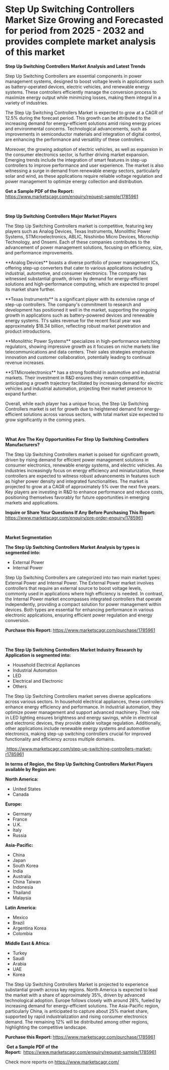 <p><h1>Step Up Switching Controllers Market Size Growing and Forecasted for period from 2025 - 2032 and provides complete market analysis of this market</h1></p><p><strong>Step Up Switching Controllers Market Analysis and Latest Trends</strong></p>
<p><p>Step Up Switching Controllers are essential components in power management systems, designed to boost voltage levels in applications such as battery-operated devices, electric vehicles, and renewable energy systems. These controllers efficiently manage the conversion process to maximize energy output while minimizing losses, making them integral in a variety of industries.</p><p>The Step Up Switching Controllers Market is expected to grow at a CAGR of 12.5% during the forecast period. This growth can be attributed to the increasing demand for energy-efficient solutions amid rising energy prices and environmental concerns. Technological advancements, such as improvements in semiconductor materials and integration of digital control, are enhancing the performance and versatility of these controllers. </p><p>Moreover, the growing adoption of electric vehicles, as well as expansion in the consumer electronics sector, is further driving market expansion. Emerging trends include the integration of smart features in step-up controllers to improve performance and user experience. The market is also witnessing a surge in demand from renewable energy sectors, particularly solar and wind, as these applications require reliable voltage regulation and power management to optimize energy collection and distribution.</p></p>
<p><strong>Get a Sample PDF of the Report:&nbsp;</strong> <a href="https://www.marketscagr.com/enquiry/request-sample/1785961?utm_campaign=2653&utm_medium=2&utm_source=Github&utm_content=ia&utm_term=25032025&utm_id=step-up-switching-controllers">https://www.marketscagr.com/enquiry/request-sample/1785961</a></p>
<p>&nbsp;</p>
<p><strong>Step Up Switching Controllers Major Market Players</strong></p>
<p><p>The Step Up Switching Controllers market is competitive, featuring key players such as Analog Devices, Texas Instruments, Monolithic Power Systems, STMicroelectronics, ABLIC, Nisshinbo Micro Devices, Microchip Technology, and Onsemi. Each of these companies contributes to the advancement of power management solutions, focusing on efficiency, size, and performance improvements.</p><p>**Analog Devices** boasts a diverse portfolio of power management ICs, offering step-up converters that cater to various applications including industrial, automotive, and consumer electronics. The company has witnessed substantial growth, driven by demand for energy-efficient solutions and high-performance computing, which are expected to propel its market share further.</p><p>**Texas Instruments** is a significant player with its extensive range of step-up controllers. The company's commitment to research and development has positioned it well in the market, supporting the ongoing growth in applications such as battery-powered devices and renewable energy systems. TI's sales revenue for the recent fiscal year was approximately $18.34 billion, reflecting robust market penetration and product introductions.</p><p>**Monolithic Power Systems** specializes in high-performance switching regulators, showing impressive growth as it focuses on niche markets like telecommunications and data centers. Their sales strategies emphasize innovation and customer collaboration, potentially leading to continual revenue increases.</p><p>**STMicroelectronics** has a strong foothold in automotive and industrial markets. Their investment in R&D ensures they remain competitive, anticipating a growth trajectory facilitated by increasing demand for electric vehicles and industrial automation, projecting their market presence to expand further.</p><p>Overall, while each player has a unique focus, the Step Up Switching Controllers market is set for growth due to heightened demand for energy-efficient solutions across various sectors, with total market size expected to grow significantly in the coming years.</p></p>
<p>&nbsp;</p>
<p><strong>What Are The Key Opportunities For Step Up Switching Controllers Manufacturers?</strong></p>
<p><p>The Step Up Switching Controllers market is poised for significant growth, driven by rising demand for efficient power management solutions in consumer electronics, renewable energy systems, and electric vehicles. As industries increasingly focus on energy efficiency and miniaturization, these controllers are expected to witness robust advancements in features such as higher power density and integrated functionalities. The market is projected to grow at a CAGR of approximately 5% over the next five years. Key players are investing in R&D to enhance performance and reduce costs, positioning themselves favorably for future opportunities in emerging markets and applications.</p></p>
<p><strong>Inquire or Share Your Questions If Any Before Purchasing This Report:</strong> <a href="https://www.marketscagr.com/enquiry/pre-order-enquiry/1785961?utm_campaign=2653&utm_medium=2&utm_source=Github&utm_content=ia&utm_term=25032025&utm_id=step-up-switching-controllers">https://www.marketscagr.com/enquiry/pre-order-enquiry/1785961</a></p>
<p>&nbsp;</p>
<p><strong>Market Segmentation</strong></p>
<p><strong>The Step Up Switching Controllers Market Analysis by types is segmented into:</strong></p>
<p><ul><li>External Power</li><li>Internal Power</li></ul></p>
<p><p>Step Up Switching Controllers are categorized into two main market types: External Power and Internal Power. The External Power market involves controllers that require an external source to boost voltage levels, commonly used in applications where high efficiency is needed. In contrast, the Internal Power market encompasses integrated controllers that operate independently, providing a compact solution for power management within devices. Both types are essential for enhancing performance in various electronic applications, ensuring efficient power regulation and energy conversion.</p></p>
<p><strong>Purchase this Report:&nbsp;</strong><a href="https://www.marketscagr.com/purchase/1785961?utm_campaign=2653&utm_medium=2&utm_source=Github&utm_content=ia&utm_term=25032025&utm_id=step-up-switching-controllers">https://www.marketscagr.com/purchase/1785961</a></p>
<p>&nbsp;</p>
<p><strong>The Step Up Switching Controllers Market Industry Research by Application is segmented into:</strong></p>
<p><ul><li>Household Electrical Appliances</li><li>Industrial Automation</li><li>LED</li><li>Electrical and Electronic</li><li>Others</li></ul></p>
<p><p>The Step Up Switching Controllers market serves diverse applications across various sectors. In household electrical appliances, these controllers enhance energy efficiency and performance. In industrial automation, they optimize power management and support advanced machinery. Their role in LED lighting ensures brightness and energy savings, while in electrical and electronic devices, they provide stable voltage regulation. Additionally, other applications include renewable energy systems and automotive electronics, making step-up switching controllers crucial for improved functionality and efficiency across multiple domains.</p></p>
<p><a href="https://www.marketscagr.com/step-up-switching-controllers-market-r1785961?utm_campaign=2653&utm_medium=2&utm_source=Github&utm_content=ia&utm_term=25032025&utm_id=step-up-switching-controllers">&nbsp;https://www.marketscagr.com/step-up-switching-controllers-market-r1785961</a></p>
<p><strong>In terms of Region, the Step Up Switching Controllers Market Players available by Region are:</strong></p>
<p>
    <p> <strong> North America: </strong>
        <ul>
            <li>United States</li>
            <li>Canada</li>
        </ul>
        </p> 
    <p> <strong> Europe: </strong>
        <ul>
            <li>Germany</li>
            <li>France</li>
            <li>U.K.</li>
            <li>Italy</li>
            <li>Russia</li>
        </ul>
        </p> 
    <p> <strong> Asia-Pacific: </strong>
        <ul>
            <li>China</li>
            <li>Japan</li>
            <li>South Korea</li>
            <li>India</li>
            <li>Australia</li>
            <li>China Taiwan</li>
            <li>Indonesia</li>
            <li>Thailand</li>
            <li>Malaysia</li>
        </ul>
        </p> 
    <p> <strong> Latin America: </strong>
        <ul>
            <li>Mexico</li>
            <li>Brazil</li>
            <li>Argentina Korea</li>
            <li>Colombia</li>
        </ul>
        </p> 
    <p> <strong> Middle East & Africa: </strong>
        <ul>
            <li>Turkey</li>
            <li>Saudi</li>
            <li>Arabia</li>
            <li>UAE</li>
            <li>Korea</li>
        </ul>
    </p>
    </p>
<p><p>The Step Up Switching Controllers Market is projected to experience substantial growth across key regions. North America is expected to lead the market with a share of approximately 35%, driven by advanced technological adoption. Europe follows closely with around 28%, fueled by increasing demand for energy-efficient solutions. The Asia-Pacific region, particularly China, is anticipated to capture about 25% market share, supported by rapid industrialization and rising consumer electronics demand. The remaining 12% will be distributed among other regions, highlighting the competitive landscape.</p></p>
<p><strong>Purchase this Report: </strong><a href="https://www.marketscagr.com/purchase/1785961?utm_campaign=2653&utm_medium=2&utm_source=Github&utm_content=ia&utm_term=25032025&utm_id=step-up-switching-controllers">https://www.marketscagr.com/purchase/1785961</a></p>
<p>&nbsp;<strong>Get a Sample PDF of the Report:&nbsp;&nbsp;</strong><a href="https://www.marketscagr.com/enquiry/request-sample/1785961?utm_campaign=2653&utm_medium=2&utm_source=Github&utm_content=ia&utm_term=25032025&utm_id=step-up-switching-controllers">https://www.marketscagr.com/enquiry/request-sample/1785961</a></p>
<p><strong></strong></p>
<p>Check more reports on <a href="https://www.marketscagr.com/?utm_campaign=2653&utm_medium=2&utm_source=Github&utm_content=ia&utm_term=25032025&utm_id=step-up-switching-controllers">https://www.marketscagr.com/</a></p>